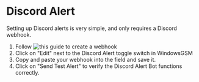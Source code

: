 # Discord Alert

Setting up Discord alerts is very simple, and only requires a Discord webhook.

1. Follow ![this guide](https://support.discord.com/hc/en-us/articles/228383668-Intro-to-Webhooks) to create a webhook
2. Click on "Edit" next to the Discord Alert toggle switch in WindowsGSM
3. Copy and paste your webhook into the field and save it.
4. Click on "Send Test Alert" to verify the Discord Alert Bot functions correctly.
